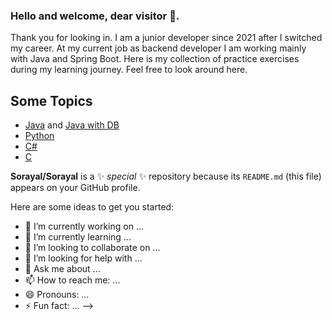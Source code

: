 ### Hello and welcome, dear visitor 👋.
Thank you for looking in. I am a junior developer since 2021 after I switched my career. 
At my current job as backend developer I am working mainly with Java and Spring Boot.
Here is my collection of practice exercises during my learning journey. Feel free to look around here.

## Some Topics
- [Java](https://github.com/Sorayal/Java_Training) and [Java with DB](https://github.com/Sorayal/Java_Training_with_DB)
- [Python](https://github.com/Sorayal/Python_Training)
- [C#](https://github.com/Sorayal/CSharp)
- [C](https://github.com/Sorayal/C)

<!--
- [Web Development](https://github.com/Sorayal/Web_Development_Training)
- [JavaScript](https://github.com/Sorayal/JavaScript_Training)
-->



**Sorayal/Sorayal** is a ✨ _special_ ✨ repository because its `README.md` (this file) appears on your GitHub profile.

Here are some ideas to get you started:

- 🔭 I’m currently working on ...
- 🌱 I’m currently learning ...
- 👯 I’m looking to collaborate on ...
- 🤔 I’m looking for help with ...
- 💬 Ask me about ...
- 📫 How to reach me: ...
- 😄 Pronouns: ...
- ⚡ Fun fact: ...
-->

<!--Hi there 👋 -->
